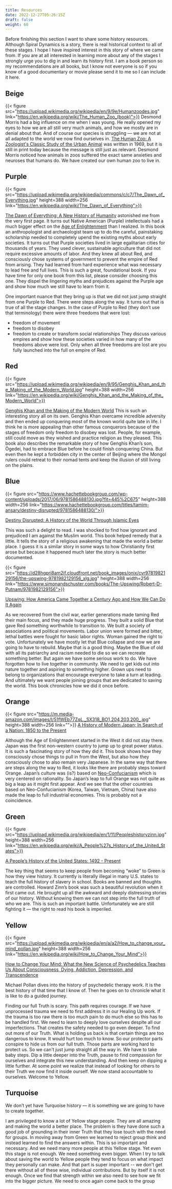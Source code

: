 ```yaml
---
title: Resources
date: 2022-12-27T05:26:15Z
draft: false
weight: 60
---
```

Before finishing this section I want to share some history resources. Although Spiral Dynamics is a story, there is real historical context to all of these stages. I hope I have inspired interest in this story of where we came from. If you are at all interested in learning more about any of the stages I strongly urge you to dig in and learn its history first. I am a book person so my recommendations are all books, but I know not everyone is so if you know of a good documentary or movie please send it to me so I can include it here.

## Beige

{{< figure src="https://upload.wikimedia.org/wikipedia/en/9/9e/Humanzoodes.jpg" link="https://en.wikipedia.org/wiki/The_Human_Zoo_(book)">}}
Desmond Morris had a big influence on me when I was young. He really opened my eyes to how we are all still very much animals, and how we mostly are in denial about that. And of course our species is struggling — we are not at all adapted to the world we now find ourselves in.  [The Human Zoo: A Zoologist's Classic Study of the Urban Animal][1] was written in 1969, but it is still in print today because the message is still just as relevant. Desmond Morris noticed how animals in zoos suffered the exact same anxieties and neuroses that humans do. We have created our own human zoo to live in. 

## Purple
{{< figure src="https://upload.wikimedia.org/wikipedia/commons/c/c7/The_Dawn_of_Everything.jpg" height=388 width=256 link="https://en.wikipedia.org/wiki/The_Dawn_of_Everything">}}

[The Dawn of Everything: A New History of Humanity][2] astonished me from the very first page. It turns out Native American (Purple) intellectuals had a much bigger effect on the [Age of Enlightenment][3] than I realized.  In this book an anthropologist and archaeologist team up to do the careful, painstaking scholarship needed to completely upend the existing myths about early societies. It turns out that Purple societies lived in large egalitarian cities for thousands of years. They used clever, sustainable agriculture that did not require excessive amounts of labor. And they knew all about Red, and consciously chose systems of government to prevent the empire of Red from arising. They had learned from hard experience what was necessary to lead free and full lives. This is such a great, foundational book. If you have time for only one book from this list, please consider choosing this one. They dispel the lingering myths and prejudices against the Purple age and show how much we still have to learn from it.

One important nuance that they bring up is that we did not just jump straight from one Purple to Red. There were steps along the way. It turns out that is true of all the stage changes. In the case of Purple to Red (they don’t use that terminology) there were three freedoms that were lost:
* freedom of movement
* freedom to disobey
* freedom to create or transform social relationships
They discuss various empires and show how these societies varied in how many of the freedoms above were lost. Only when all three freedoms are lost are you fully launched into the full on empire of Red.
  
## Red
{{< figure src="https://upload.wikimedia.org/wikipedia/en/9/95/Genghis_Khan_and_the_Making_of_the_Modern_World.jpg" height=388 width=256 link="https://en.wikipedia.org/wiki/Genghis_Khan_and_the_Making_of_the_Modern_World">}}

[Genghis Khan and the Making of the Modern World][4]
This is such an interesting story all on its own. Genghis Khan overcame incredible adversity and then ended up conquering most of the known world quite late in life. I think he is more appealing than other famous conquerors because of the stages of freedom only freedom to disobey was lost. People, for example, still could move as they wished and practice religion as they pleased. This book also describes the remarkable story of how Genghis Khan’s son,  Ögedei, had to embrace Blue before he could finish conquering China. But even then he kept a forbidden city in the center of Beijing where the Mongol rulers could retreat to their nomad tents and keep the illusion of still living on the plains.

## Blue
{{< figure src="https://www.hachettebookgroup.com/wp-content/uploads/2017/06/9781586488130.jpg?fit=445%2C675" height=388 width=256 link="https://www.hachettebookgroup.com/titles/tamim-ansary/destiny-disrupted/9781586488130/">}}

[Destiny Disrupted: A History of the World Through Islamic Eyes][5]

This was such a delight to read. I was shocked to find how ignorant and prejudiced I am against the Muslim world. This book helped remedy that a little. It tells the story of a religious awakening that made the world a better place. I guess it is a similar story in some ways to how Christianity first arose but because it happened much later the story is much better documented.

{{< figure src="https://d28hgpri8am2if.cloudfront.net/book_images/onix/cvr9781982129156/the-upswing-9781982129156_xlg.jpg" height=388 width=256 link="https://www.simonandschuster.com/books/The-Upswing/Robert-D-Putnam/9781982129156">}}

[Upswing: How America Came Together a Century Ago and How We Can Do It Again][6]

As we recovered from the civil war, earlier generations made taming Red their main focus, and they made huge progress. They built a solid Blue that gave Red something worthwhile to transition to. We built a society of associations and political movements. Labor union were formed and bitter, lethal battles were fought for basic labor rights. Woman gained the right to vote. Unfortunately we have mostly let that Blue collapse and now we are going to have to rebuild. Maybe that is a good thing. Maybe the Blue of old with all its patriarchy and racism needed to die so we can recreate something better. But again we have some serious work to do. We have forgotten how to live together in community. We need to get kids out into nature together and aspiring to something higher. Grown ups need to belong to organizations that encourage everyone to take a turn at leading. And ultimately we want people joining groups that are dedicated to saving the world.  This book chronicles how we did it once before.

## Orange

{{< figure src="https://m.media-amazon.com/images/I/51fWEb77ZqL._SX318_BO1,204,203,200_.jpg" height=388 width=256 link="">}}
[A History of Modern Japan; In Search of a Nation: 1850 to the Present][7]

Although the Age of Enlightenment started in the West it did not stay there. Japan was the first non-western country to jump up to great power status. It is such a fascinating story of how they did it. This book shows how they consciously chose things to pull in from the West, but also how they consciously chose to also remain very Japanese. In the same way that there are steps along the way to Red, it looks like there are probably steps toward Orange. Japan’s culture was (is?) based on [Neo-Confucianism][8] which is very centered on rationality. So Japan’s leap to full Orange was not  quite as big a leap as it might first appear. And we see that the other countries based on Neo-Confucianism (Korea, Taiwan, Vietnam, China) have also made the leap to full industrial economies. This is probably not a coincidence. 

## Green
{{< figure src="https://upload.wikimedia.org/wikipedia/en/1/11/Peopleshistoryzinn.jpg" height=388 width=256 link="https://en.wikipedia.org/wiki/A_People%27s_History_of_the_United_States">}}

[A People’s History of the United States: 1492 - Present][9]

The key thing that seems to keep people from becoming “woke” to Green is how they view history. It currently is literally illegal in many U.S. states to teach the full history of slavery in school. Books are banned and thoughts are controlled. Howard Zinn’s book was such a beautiful revolution when it first came out. He brought up all the awkward and deeply distressing stories of our history. Without knowing them we can not step into the full truth of who we are. This is such an important battle. Unfortunately we are still fighting it — the right to read his book is imperiled.

## Yellow

{{< figure src="https://upload.wikimedia.org/wikipedia/en/a/a2/How_to_change_your_mind_pollan.jpg" height=388 width=256 link="https://en.wikipedia.org/wiki/How_to_Change_Your_Mind">}}

[How to Change Your Mind: What the New Science of Psychedelics Teaches Us About Consciousness, Dying, Addiction, Depression, and Transcendence][10]

Michael Pollan dives into the history of psychedelic therapy work. It is the best history of that time that I know of. Then he goes on to chronicle what it is like to do a guided journey.

Finding our full Truth is scary. This path requires courage. If we have unprocessed trauma we need to first address it in our Healing Up work. If the trauma is too raw there is too much pain to do much else so this has to be handled first. We need to learn to deeply love ourselves despite all our imperfections. That creates the safety needed to go even deeper. To find out more of our Truth. What is holding us back is that certain things are too dangerous to know. It would hurt too much to know. So our protector parts conspire to hide us from our full truth. Those parts are working hard to protect us. So we can't just jump straight all the way in. We have to take baby steps. Dip a little deeper into the Truth, pause to find compassion for ourselves and integrate this new understanding. And then keep on dipping a little further. At some point we realize that instead of looking for others to their Truth we now find it inside ourself. We now stand accountable to ourselves. Welcome to Yellow.

## Turquoise

We don’t yet have Turquoise history — it is something we are going to have to create together. 

I am privileged to know a lot of Yellow stage people. They are all amazing and making the world a better place. The problem is they have done such a good job of grounding in their inner Truth that they lose touch with the need for groups. In moving away from Green we learned to reject group think and instead learned to find the answers within. This is so important and necessary. And we need many more people at this Yellow stage. Yet even this stage is not enough. We need something even bigger. When I try to talk about saving the world to Yellow people they tend to focus on what impact they personally can make. And that part is super important -- we don't get there without all of these wise, individual contributions. But by itself it is not enough. Once we find that strength within we also need to see how we fit into the bigger picture. We need to once again come back to the group


[1]:	https://en.wikipedia.org/wiki/The_Human_Zoo_(book)
[2]:	https://en.wikipedia.org/wiki/The_Dawn_of_Everything
[3]:	https://en.wikipedia.org/wiki/Age_of_Enlightenment
[4]:	https://en.wikipedia.org/wiki/Genghis_Khan_and_the_Making_of_the_Modern_World
[5]:	https://www.hachettebookgroup.com/titles/tamim-ansary/destiny-disrupted/9781586488130/
[6]:	https://www.simonandschuster.com/books/The-Upswing/Robert-D-Putnam/9781982129156
[7]:	https://www.tuttlepublishing.com/japan/a-history-of-modern-japan
[8]:	https://en.wikipedia.org/wiki/Neo-Confucianism
[9]:	https://en.wikipedia.org/wiki/A_People%27s_History_of_the_United_States
[10]:	https://en.wikipedia.org/wiki/How_to_Change_Your_Mind